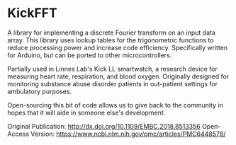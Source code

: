 # KickFFT
A library for implementing a discrete Fourier transform on an input data array. This library uses lookup tables for the
trigonometric functions to reduce processing power and increase code efficiency.
Specifically written for Arduino, but can be ported to other microcontrollers.


Partially used in Linnes Lab's Kick LL smartwatch, a research device for measuring heart rate, respiration, and blood oxygen.
Originally designed for monitoring substance abuse disorder patients in out-patient settings for ambulatory purposes.

Open-sourcing this bit of code allows us to give back to the community in hopes that it will aide in someone else's development.

Original Publication: http://dx.doi.org/10.1109/EMBC.2018.8513356
Open-Access Version: https://www.ncbi.nlm.nih.gov/pmc/articles/PMC6448578/

